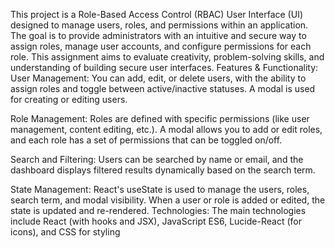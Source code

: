 This project is a Role-Based Access Control (RBAC) User Interface (UI) designed to manage users, roles, and permissions within an application. 
The goal is to provide administrators with an intuitive and secure way to assign roles, manage user accounts, and configure permissions for each role.
This assignment aims to evaluate creativity, problem-solving skills, and understanding of building secure user interfaces.
Features & Functionality:
User Management: You can add, edit, or delete users, with the ability to assign roles and toggle between active/inactive statuses. A modal is used for creating or editing users.

Role Management: Roles are defined with specific permissions (like user management, content editing, etc.).
A modal allows you to add or edit roles, and each role has a set of permissions that can be toggled on/off.

Search and Filtering: Users can be searched by name or email, and the dashboard displays filtered results dynamically based on the search term.

State Management: React's useState is used to manage the users, roles, search term, and modal visibility. When a user or role is added or edited, the state is updated and re-rendered.
Technologies:
The main technologies include React (with hooks and JSX), JavaScript ES6, Lucide-React (for icons), and CSS for styling
